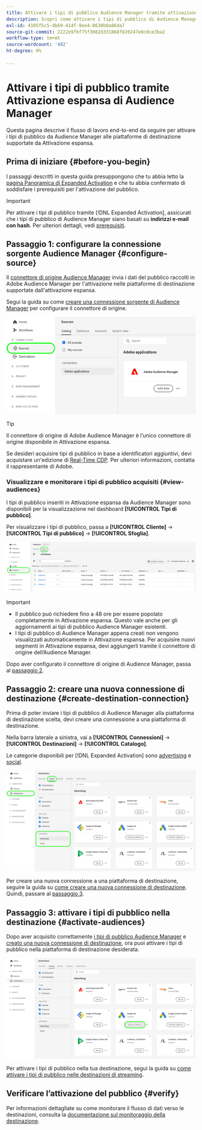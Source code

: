 ```yaml
---
title: Attivare i tipi di pubblico Audience Manager tramite attivazione espansa
description: Scopri come attivare i tipi di pubblico di Audience Manager nelle destinazioni social e pubblicitarie tramite Audience Manager Expanded Activation.
exl-id: 4105f5c5-db69-414f-9ee4-8630b0a86da7
source-git-commit: 2222e9fbf75f3082d331868f820247e0c0ce3ba2
workflow-type: tm+mt
source-wordcount: '482'
ht-degree: 0%

---
```


# Attivare i tipi di pubblico tramite Attivazione espansa di Audience Manager

Questa pagina descrive il flusso di lavoro end-to-end da seguire per attivare i tipi di pubblico da Audience Manager alle piattaforme di destinazione supportate da Attivazione espansa.

## Prima di iniziare {#before-you-begin}

I passaggi descritti in questa guida presuppongono che tu abbia letto la [pagina Panoramica di Expanded Activation](overview.md) e che tu abbia confermato di soddisfare i prerequisiti per l&#39;attivazione del pubblico.

>[!IMPORTANT]
>
>Per attivare i tipi di pubblico tramite [!DNL Expanded Activation], assicurati che i tipi di pubblico di Audience Manager siano basati su **indirizzi e-mail con hash**. Per ulteriori dettagli, vedi [prerequisiti](overview.md#prerequisites).

## Passaggio 1: configurare la connessione sorgente Audience Manager {#configure-source}

Il [connettore di origine Audience Manager](../sources/connectors/adobe-applications/audience-manager.md) invia i dati del pubblico raccolti in Adobe Audience Manager per l&#39;attivazione nelle piattaforme di destinazione supportate dall&#39;attivazione espansa.

Segui la guida su come [creare una connessione sorgente di Audience Manager](../sources/tutorials/ui/create/adobe-applications/audience-manager.md) per configurare il connettore di origine.

![Immagine dell&#39;interfaccia utente di Platform che mostra la scheda Sources (Origini) con la connessione di origine Audience Manager.](assets/sources-tab.png)

>[!TIP]
>
>Il connettore di origine di Adobe Audience Manager è l’unico connettore di origine disponibile in Attivazione espansa.
>
>Se desideri acquisire tipi di pubblico in base a identificatori aggiuntivi, devi acquistare un&#39;edizione di [Real-Time CDP](../rtcdp/overview.md). Per ulteriori informazioni, contatta il rappresentante di Adobe.

### Visualizzare e monitorare i tipi di pubblico acquisiti {#view-audiences}

I tipi di pubblico inseriti in Attivazione espansa da Audience Manager sono disponibili per la visualizzazione nel dashboard **[!UICONTROL Tipi di pubblico]**.

Per visualizzare i tipi di pubblico, passa a **[!UICONTROL Cliente]** -> **[!UICONTROL Tipi di pubblico]** -> **[!UICONTROL Sfoglia]**.

![Immagine dell&#39;interfaccia utente di Platform che mostra la pagina Tipi di pubblico.](assets/audiences-browse.png)

>[!IMPORTANT]
>
>* Il pubblico può richiedere fino a 48 ore per essere popolato completamente in Attivazione espansa. Questo vale anche per gli aggiornamenti ai tipi di pubblico Audience Manager esistenti.
>* I tipi di pubblico di Audience Manager appena creati non vengono visualizzati automaticamente in Attivazione espansa. Per acquisire nuovi segmenti in Attivazione espansa, devi aggiungerli tramite il connettore di origine dell’Audience Manager.

Dopo aver configurato il connettore di origine di Audience Manager, passa al [passaggio 2](#create-destination-connection).

## Passaggio 2: creare una nuova connessione di destinazione {#create-destination-connection}

Prima di poter inviare i tipi di pubblico di Audience Manager alla piattaforma di destinazione scelta, devi creare una connessione a una piattaforma di destinazione.

Nella barra laterale a sinistra, vai a **[!UICONTROL Connessioni]** -> **[!UICONTROL Destinazioni]** -> **[!UICONTROL Catalogo]**.

Le categorie disponibili per [!DNL Expanded Activation] sono [advertising](../destinations/catalog/advertising/overview.md) e [social](../destinations/catalog/social/overview.md).

![Immagine dell&#39;interfaccia utente di Platform che mostra il catalogo di destinazione per l&#39;attivazione espansa.](assets/destination-catalog.png)

Per creare una nuova connessione a una piattaforma di destinazione, seguire la guida su [come creare una nuova connessione di destinazione](../destinations/ui/connect-destination.md). Quindi, passare al [passaggio 3](#activate-audiences).

## Passaggio 3: attivare i tipi di pubblico nella destinazione {#activate-audiences}

Dopo aver acquisito correttamente [i tipi di pubblico Audience Manager](#configure-source) e [creato una nuova connessione di destinazione](#create-destination-connection), ora puoi attivare i tipi di pubblico nella piattaforma di destinazione desiderata.

![Immagine dell&#39;interfaccia utente di Platform che mostra il catalogo di destinazione per l&#39;attivazione espansa.](assets/activate-audiences.png)

Per attivare i tipi di pubblico nella tua destinazione, segui la guida su [come attivare i tipi di pubblico nelle destinazioni di streaming](../destinations/ui/activate-segment-streaming-destinations.md).

## Verificare l’attivazione del pubblico {#verify}

Per informazioni dettagliate su come monitorare il flusso di dati verso le destinazioni, consulta la [documentazione sul monitoraggio della destinazione](../dataflows/ui/monitor-destinations.md).
